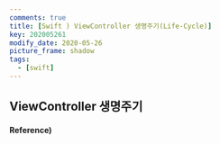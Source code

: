 ```yaml
---
comments: true
title: [Swift ) ViewController 생명주기(Life-Cycle)]
key: 202005261
modify_date: 2020-05-26
picture_frame: shadow
tags:
  - [swift]
---
```


## ViewController 생명주기

#### Reference)
